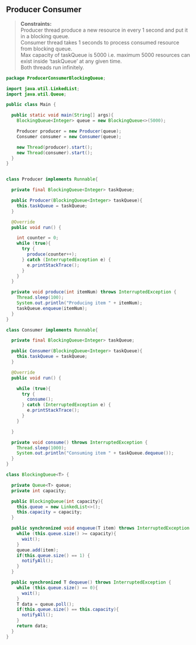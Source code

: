 ## Producer Consumer

> **Constraints:**    
> Producer thread produce a new resource in every 1 second and put it in a blocking queue.    
> Consumer thread takes 1 seconds to process consumed resource from blocking queue.    
> Max capacity of taskQueue is 5000 i.e. maximum 5000 resources can exist inside ‘taskQueue’ at any given time.     
> Both threads run infinitely.  


```java
package ProducerConsumerBlockingQueue;

import java.util.LinkedList;
import java.util.Queue;

public class Main {

  public static void main(String[] args){
    BlockingQueue<Integer> queue = new BlockingQueue<>(5000);

    Producer producer = new Producer(queue);
    Consumer consumer = new Consumer(queue);

    new Thread(producer).start();
    new Thread(consumer).start();
  }
}


class Producer implements Runnable{

  private final BlockingQueue<Integer> taskQueue;

  public Producer(BlockingQueue<Integer> taskQueue){
    this.taskQueue = taskQueue;
  }

  @Override
  public void run() {

    int counter = 0;
    while (true){
      try {
        produce(counter++);
      } catch (InterruptedException e) {
        e.printStackTrace();
      }
    }
  }

  private void produce(int itemNum) throws InterruptedException {
    Thread.sleep(100);
    System.out.println("Producing item " + itemNum);
    taskQueue.enqueue(itemNum);
  }
}

class Consumer implements Runnable{

  private final BlockingQueue<Integer> taskQueue;

  public Consumer(BlockingQueue<Integer> taskQueue){
    this.taskQueue = taskQueue;
  }

  @Override
  public void run() {

    while (true){
      try {
        consume();
      } catch (InterruptedException e) {
        e.printStackTrace();
      }
    }

  }

  private void consume() throws InterruptedException {
    Thread.sleep(1000);
    System.out.println("Consuming item " + taskQueue.dequeue());
  }
}

class BlockingQueue<T> {

  private Queue<T> queue;
  private int capacity;

  public BlockingQueue(int capacity){
    this.queue = new LinkedList<>();
    this.capacity = capacity;
  }

  public synchronized void enqueue(T item) throws InterruptedException {
    while (this.queue.size() >= capacity){
      wait();
    }
    queue.add(item);
    if(this.queue.size() == 1) {
      notifyAll();
    }
  }

  public synchronized T dequeue() throws InterruptedException {
    while (this.queue.size() == 0){
      wait();
    }
    T data = queue.poll();
    if(this.queue.size() == this.capacity){
      notifyAll();
    }
    return data;
  }
}


```  


